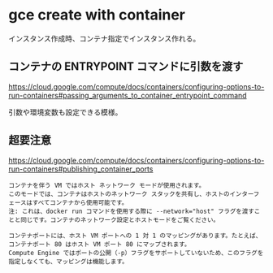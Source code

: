 # gce create with container
インスタンス作成時、コンテナ指定でインスタンス作れる。

## コンテナの ENTRYPOINT コマンドに引数を渡す
https://cloud.google.com/compute/docs/containers/configuring-options-to-run-containers#passing_arguments_to_container_entrypoint_command

引数や環境変数も設定できる模様。

## 超要注意
https://cloud.google.com/compute/docs/containers/configuring-options-to-run-containers#publishing_container_ports
```
コンテナを伴う VM ではホスト ネットワーク モードが使用されます。
このモードでは、コンテナはホストのネットワーク スタックを共有し、ホストのインターフェースはすべてコンテナから使用可能です。
注: これは、docker run コマンドを使用する際に --network="host" フラグを渡すことと同じです。コンテナのネットワーク設定とホストモードをご覧ください。

コンテナポートには、ホスト VM ポートへの 1 対 1 のマッピングがあります。たとえば、コンテナポート 80 はホスト VM ポート 80 にマップされます。
Compute Engine ではポートの公開（-p）フラグをサポートしていないため、このフラグを指定しなくても、マッピングは機能します。
```